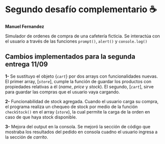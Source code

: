 # Segundo desafío complementario :coffee:
**Manuel Fernandez**

Simulador de ordenes de compra de una cafetería ficticia. Se interactúa con el usuario a través de las funciones `prompt()`, `alert()` y `console.log()`

## Cambios implementados para la segunda entrega 11/09

**1-** Se sustituyo el objeto {*`cart`*} por dos arrays con funcionalidades nuevas. 
El primer array, [*`store`*], cumple la función de guardar los productos con propiedades relativas a él (*name*, *price* y *stock*).
El segundo, [*`cart`*], sirve para guardar las compras que el usuario vaya cargando.

**2-** Funcionabilidad de stock agregada. Cuando el usuario carga su compra, el programa realiza un chequeo de stock por medio de la función `checkStock()` en el array (*`store`*), la cual permite la carga de la orden en caso de que haya stock disponible.

**3-** Mejora del output en la consola. Se mejoró la sección de código que mostraba los resultados del pedido en consola cuadno el usuario ingresa a la sección de *carrito*.
